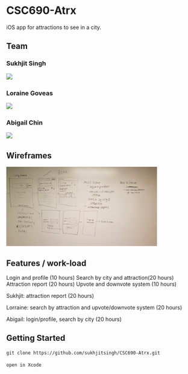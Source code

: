 # CSC690-Atrx
iOS app for attractions to see in a city.


## Team

### Sukhjit Singh
<a href="https://github.com/sukhjitsingh"><img src="https://assets-cdn.github.com/images/modules/logos_page/GitHub-Mark.png" width="20"/></a>

### Loraine Goveas
<a href="https://github.com/LorraineGoveas"><img src="https://assets-cdn.github.com/images/modules/logos_page/GitHub-Mark.png" width="20"/></a>

### Abigail Chin
<a href="https://github.com/michinchin"><img src="https://assets-cdn.github.com/images/modules/logos_page/GitHub-Mark.png" width="20"/></a>

## Wireframes

<img src="assets/wireframes.png" width="400" />


## Features / work-load
Login and profile (10 hours)
Search by city and attraction(20 hours)
Attraction report (20 hours)
Upvote and downvote system (10 hours)


Sukhjit: attraction report (20 hours)

Lorraine: search by attraction and upvote/downvote system (20 hours)

Abigail: login/profile, search by city (20 hours)


## Getting Started 

```
git clone https://github.com/sukhjitsingh/CSC690-Atrx.git

open in Xcode
```

